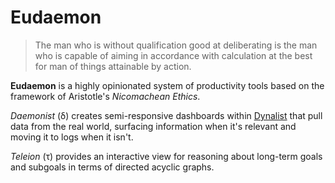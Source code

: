 # Eudaemon

> The man who is without qualification good at deliberating is the man who is capable of aiming in accordance with calculation at the best for man of things attainable by action.

**Eudaemon** is a highly opinionated system of productivity tools based on the framework of Aristotle's _Nicomachean Ethics_.

_Daemonist_ (δ) creates semi-responsive dashboards within [Dynalist](https://dynalist.io/) that pull data from the real world, surfacing information when it's relevant and moving it to logs when it isn't.

_Teleion_ (τ) provides an interactive view for reasoning about long-term goals and subgoals in terms of directed acyclic graphs.
